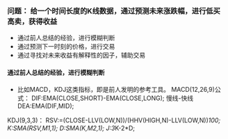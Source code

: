 ### 问题： 给一个时间长度的K线数据，通过预测未来涨跌幅，进行低买高卖，获得收益
+ 通过前人总结的经验，进行模糊判断
+ 通过预测下一时刻的价格，进行交易
+ 通过寻找对未来收益有解释性的因子，辅助交易

#### 通过前人总结的经验，进行模糊判断
+ 比如MACD，KDJ这类指标，即是前人发明的参考工具。
MACD(12,26,9)公式：
DIF:EMA(CLOSE,SHORT)-EMA(CLOSE,LONG);  慢线-快线
DEA:EMA(DIF,MID);                     

KDJ(9,3,3)：
RSV:=(CLOSE-LLV(LOW,N))/(HHV(HIGH,N)-LLV(LOW,N))*100;
K:SMA(RSV,M1,1);
D:SMA(K,M2,1);
J:3*K-2*D;


